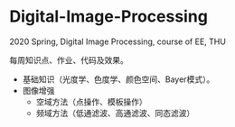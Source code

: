 # Digital-Image-Processing
2020 Spring, Digital Image Processing, course of EE, THU

每周知识点、作业、代码及效果。
* 基础知识（光度学、色度学、颜色空间、Bayer模式）。
* 图像增强
  * 空域方法（点操作、模板操作）
  * 频域方法（低通滤波、高通滤波、同态滤波）
